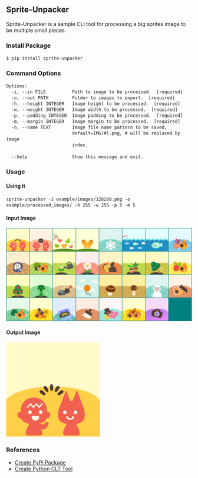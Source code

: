 ## Sprite-Unpacker
Sprite-Unpacker is a sample CLI tool for processing a big sprites image to be multiple small pieces. 

### Install Package
```
$ pip install sprite-unpacker
```
### Command Options
```
Options:
  -i, --in FILE          Path to image to be processed.  [required]
  -o, --out PATH         Folder to images to export.  [required]
  -h, --height INTEGER   Image height to be processed.  [required]
  -w, --weight INTEGER   Image width to be processed.  [required]
  -p, --padding INTEGER  Image padding to be processed.  [required]
  -m, --margin INTEGER   Image margin to be processed.  [required]
  -n, --name TEXT        Image file name pattern to be saved,
                         default=IMG(#).png, # will be replaced by image
                         index.

  --help                 Show this message and exit.
```
### Usage
#### Using it
```
sprite-unpacker -i example/images/128280.png -o example/processed_images/ -h 255 -w 255 -p 5 -m 5 
```
#### Input Image
![Image of Input Image](example/images/128280.png)

#### Output Image
![Image of Output Image](example/processed_images/IMG(1).png)

### References
* [Create PyPi Package](https://medium.com/@joel.barmettler/how-to-upload-your-python-package-to-pypi-65edc5fe9c56)
* [Create Python CLT Tool](https://towardsdatascience.com/how-to-write-python-command-line-interfaces-like-a-pro-f782450caf0d)
